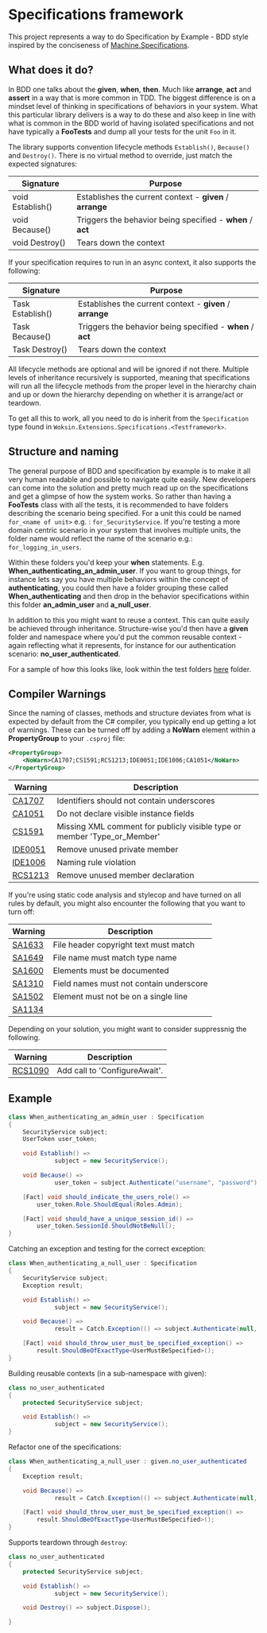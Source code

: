 # Specifications framework
This project represents a way to do Specification by Example - BDD style inspired by
the conciseness of [Machine.Specifications](https://github.com/machine/machine.specifications).

## What does it do?

In BDD one talks about the **given**, **when**, **then**. Much like **arrange**, **act** and **assert** in a way that
is more common in TDD. The biggest difference is on a mindset level of thinking in specifications of behaviors in your
system. What this particular library delivers is a way to do these and also keep in line with what is common in the BDD
world of having isolated specifications and not have typically a **FooTests** and dump all your tests for the unit `Foo` in
it.

The library supports convention lifecycle methods `Establish()`, `Because()` and `Destroy()`. There is no virtual method
to override, just match the expected signatures:

| Signature | Purpose |
| --------- | ------- |
| void Establish() | Establishes the current context - **given** / **arrange** |
| void Because() | Triggers the behavior being specified - **when** / **act** |
| void Destroy() | Tears down the context |

If your specification requires to run in an async context, it also supports the following:

| Signature | Purpose |
| --------- | ------- |
| Task Establish() | Establishes the current context - **given** / **arrange** |
| Task Because() | Triggers the behavior being specified - **when** / **act** |
| Task Destroy() | Tears down the context |

All lifecycle methods are optional and will be ignored if not there.
Multiple levels of inheritance recursively is supported, meaning that specifications will run all the lifecycle methods
from the proper level in the hierarchy chain and up or down the hierarchy depending on whether it is arrange/act or teardown.

To get all this to work, all you need to do is inherit from the `Specification` type found in `Woksin.Extensions.Specifications.<Testframework>`.

## Structure and naming

The general purpose of BDD and specification by example is to make it all very human readable and possible to navigate quite
easily. New developers can come into the solution and pretty much read up on the specifications and get a glimpse of how the
system works. So rather than having a **FooTests** class with all the tests, it is recommended to have folders describing the scenario being
specified. For a unit this could be named `for_<name of unit>` e.g. : `for_SecurityService`. If you're testing a more domain
centric scenario in your system that involves multiple units, the folder name would reflect the name of the scenario e.g.:
`for_logging_in_users`.

Within these folders you'd keep your **when** statements. E.g. **When_authenticating_an_admin_user**. If you want to group things,
for instance lets say you have multiple behaviors within the concept of **authenticating**, you could then have a folder grouping these
called **When_authenticating** and then drop in the behavior specifications within this folder **an_admin_user** and **a_null_user**.

In addition to this you might want to reuse a context. This can quite easily be achieved through inheritance. Structure-wise you'd
then have a **given** folder and namespace where you'd put the common reusable context - again reflecting what it represents,
for instance for our authentication scenario: **no_user_authenticated**.

For a sample of how this looks like, look within the test folders [here](../../tests/Specifications/) folder.

## Compiler Warnings

Since the naming of classes, methods and structure deviates from what is expected by default from the C# compiler, you typically
end up getting a lot of warnings. These can be turned off by adding a **NoWarn** element within a **PropertyGroup** to your `.csproj` file:

```xml
<PropertyGroup>
    <NoWarn>CA1707;CS1591;RCS1213;IDE0051;IDE1006;CA1051</NoWarn>
</PropertyGroup>
```

| Warning | Description |
| ------- | ----------- |
| [CA1707](https://docs.microsoft.com/en-us/dotnet/fundamentals/code-analysis/quality-rules/ca1707) | Identifiers should not contain underscores |
| [CA1051](https://docs.microsoft.com/en-us/dotnet/fundamentals/code-analysis/quality-rules/CA1051) | Do not declare visible instance fields |
| [CS1591](https://docs.microsoft.com/en-us/dotnet/csharp/language-reference/compiler-messages/cs1591)  | Missing XML comment for publicly visible type or member 'Type_or_Member' |
| [IDE0051](https://docs.microsoft.com/en-us/dotnet/fundamentals/code-analysis/style-rules/ide0051) | Remove unused private member |
| [IDE1006](https://docs.microsoft.com/en-us/dotnet/fundamentals/code-analysis/style-rules/naming-rules#rule-id-ide1006-naming-rule-violation) | Naming rule violation |
| [RCS1213](https://github.com/JosefPihrt/Roslynator/blob/master/docs/analyzers/RCS1213.md) | Remove unused member declaration|

If you're using static code analysis and stylecop and have turned on all rules by default, you might also encounter the following that you want to turn off:

| Warning | Description |
| ------- | ----------- |
| [SA1633](https://documentation.help/StyleCop/SA1636.html) | File header copyright text must match |
| [SA1649](https://documentation.help/StyleCop/SA1649.html) | File name must match type name |
| [SA1600](https://documentation.help/StyleCop/SA1600.html) | Elements must be documented |
| [SA1310](https://documentation.help/StyleCop/SA1310.html) | Field names must not contain underscore |
| [SA1502](https://documentation.help/StyleCop/SA1502.html) | Element must not be on a single line |
| [SA1134](https://documentation.help/StyleCop/SA1134.html) ||

Depending on your solution, you might want to consider suppressnig the following.

| Warning | Description |
| ------- | ----------- |
| [RCS1090](https://github.com/JosefPihrt/Roslynator/blob/master/docs/analyzers/RCS1090.md) | Add call to 'ConfigureAwait'.|

## Example

```csharp
class When_authenticating_an_admin_user : Specification
{
    SecurityService subject;
    UserToken user_token;

    void Establish() =>
             subject = new SecurityService();

    void Because() =>
             user_token = subject.Authenticate("username", "password");

    [Fact] void should_indicate_the_users_role() =>
        user_token.Role.ShouldEqual(Roles.Admin);

    [Fact] void should_have_a_unique_session_id() =>
        user_token.SessionId.ShouldNotBeNull();
}
```

Catching an exception and testing for the correct exception:

```csharp
class When_authenticating_a_null_user : Specification
{
    SecurityService subject;
    Exception result;

    void Establish() =>
             subject = new SecurityService();

    void Because() =>
             result = Catch.Exception(() => subject.Authenticate(null, null));

    [Fact] void should_throw_user_must_be_specified_exception() =>
        result.ShouldBeOfExactType<UserMustBeSpecified>();
}
```

Building reusable contexts (in a sub-namespace with given):

```csharp
class no_user_authenticated
{
    protected SecurityService subject;

    void Establish() =>
             subject = new SecurityService();
}
```

Refactor one of the specifications:

```csharp
class When_authenticating_a_null_user : given.no_user_authenticated
{
    Exception result;

    void Because() =>
             result = Catch.Exception(() => subject.Authenticate(null, null));

    [Fact] void should_throw_user_must_be_specified_exception() =>
        result.ShouldBeOfExactType<UserMustBeSpecified>();
}
```

Supports teardown through `destroy`:

```csharp
class no_user_authenticated
{
    protected SecurityService subject;

    void Establish() =>
             subject = new SecurityService();

    void Destroy() => subject.Dispose();

}
```
